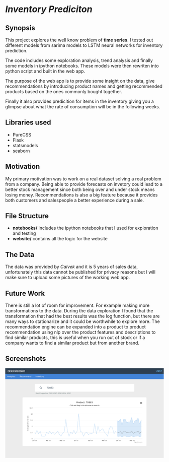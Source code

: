# _Inventory Prediciton_

## Synopsis

This project explores the well know problem of **time series**. I tested out different models from sarima models to LSTM neural networks for inventory prediction.

The code includes some exploration analysis, trend analysis and finally some models in ipython notebooks. These models were then rewriten into python script and built in the web app.

The purpose of the web app is to provide some insight on the data, give recommendations by introducing product names and getting recommended products based on the ones commonly bought together.

Finally it also provides predicition for items in the inventory giving you a glimpse about what the rate of consumption will be in the following weeks.

## Libraries used

- PureCSS
- Flask
- statsmodels
- seaborn

## Motivation

My primary motivation was to work on a real dataset solving a real problem from a company. Being able to provide forecasts on invetory could lead to a better stock
management since both being over and under stock means losing money. Recommendations is also a big feature because it provides both customers and salespeople a
better experience during a sale.

## File Structure

- **notebooks/** includes the ipython notebooks that I used for exploration and testing
- **website/** contains all the logic for the website

## The Data

The data was provided by _Calvek_ and it is 5 years of sales data, unfortunately this data cannot be published for privacy reasons but I will make sure to upload
some pictures of the working web app.

## Future Work

There is still a lot of room for improvement. For example making more transformations to the data. During the data exploration I found that the transformation
that had the best results was the log function, but there are many ways to stationarize and it could be worthwhile to explore more. The recommendation engine
can be expanded into a product to product recommendation using nlp over the product features and descriptions to find similar products, this is useful
when you run out of stock or if a company wants to find a similar product but from another brand.

## Screenshots

![alt tag](/screenshot.png)